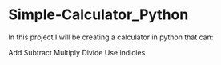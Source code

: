 # Simple-Calculator_Python

In this project I will be creating a calculator in python that can:

Add
Subtract
Multiply 
Divide 
Use indicies
